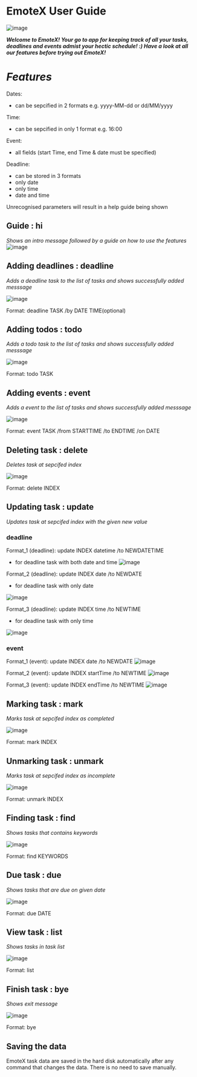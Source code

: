 # EmoteX User Guide

![image](https://github.com/user-attachments/assets/b3fc3c08-b3e0-4a99-958b-fc1dfbec02b2)


***Welcome to EmoteX! 
 Your go to app for keeping track of all your tasks, deadlines and events admist your hectic schedule! :)
 Have a look at all our features before trying out EmoteX!***

# ***Features***

Dates:
- can be sepcified in 2 formats 
e.g. yyyy-MM-dd or dd/MM/yyyy

Time:
- can be sepcified in only 1 format
e.g. 16:00

Event:
- all fields (start Time, end Time & date must be specified)

Deadline:
- can be stored in 3 formats
- only date
- only time
- date and time

Unrecognised parameters will result in a help guide being shown

 ## Guide : hi
*Shows an intro message followed by a guide on how to use the features*
 ![image](https://github.com/user-attachments/assets/bfdccc12-ac80-48b0-b4e8-d3e6420bc878)

## Adding deadlines : deadline 

*Adds a deadline task to the list of tasks and shows successfully added messsage*

![image](https://github.com/user-attachments/assets/94a44d7e-3e2d-4dc1-9067-84e95d07336e)


Format: deadline TASK /by DATE TIME(optional)

## Adding todos : todo 

*Adds a todo task to the list of tasks and shows successfully added messsage*

![image](https://github.com/user-attachments/assets/9063b806-5934-4f34-a775-209d3b623fed)

Format: todo TASK 

## Adding events : event 

*Adds a event to the list of tasks and shows successfully added messsage*

![image](https://github.com/user-attachments/assets/718ef384-40f8-49d8-9308-4894c84339cb)

Format: event TASK /from STARTTIME /to ENDTIME /on DATE 

## Deleting task : delete 

*Deletes task at sepcifed index*

![image](https://github.com/user-attachments/assets/4aed6628-6fc1-4297-9d0b-2ac4a5028093)

Format: delete INDEX

## Updating task : update 

*Updates task at sepcifed index with the given new value*

### deadline
Format_1 (deadline): update INDEX datetime /to NEWDATETIME

- for deadline task with both date and time
![image](https://github.com/user-attachments/assets/717608dd-7b97-493b-bcf8-77f3c4727bd9)

Format_2 (deadline): update INDEX date /to NEWDATE

- for deadline task with only date
  
![image](https://github.com/user-attachments/assets/e9ce0603-3dc5-4fdb-9306-c6d5fd9318ae)

Format_3 (deadline): update INDEX time /to NEWTIME

- for deadline task with only time
  
![image](https://github.com/user-attachments/assets/a1f2ab9a-befb-42bd-9ad7-4fca1efd3c42)

### event
Format_1 (event): update INDEX date /to NEWDATE
![image](https://github.com/user-attachments/assets/17e47e0e-d095-4f72-89d0-f9b6e50f04bf)

Format_2 (event): update INDEX startTime /to NEWTIME
![image](https://github.com/user-attachments/assets/4079782f-ac94-4043-9aa1-aa9e1ead5f50)

Format_3 (event): update INDEX endTime /to NEWTIME
![image](https://github.com/user-attachments/assets/51f36814-a1f2-489a-ad86-bbc92fa34131)

## Marking task : mark 

*Marks task at sepcifed index as completed*

![image](https://github.com/user-attachments/assets/18974595-20f6-4a98-9651-4c19bb63095f)

Format: mark INDEX

## Unmarking task : unmark 

*Marks task at sepcifed index as incomplete*

![image](https://github.com/user-attachments/assets/44545c6a-02cb-4825-8aaf-98d2ee3301a8)

Format: unmark INDEX

## Finding task : find 

*Shows tasks that contains keywords*

![image](https://github.com/user-attachments/assets/5ee87ae7-8b82-48eb-80ba-05e369becd9a)

Format: find KEYWORDS

## Due task : due 

*Shows tasks that are due on given date*

![image](https://github.com/user-attachments/assets/02b078db-9ca8-4ce5-ac23-0ea3fe40fa5c)

Format: due DATE 

## View task : list 

*Shows tasks in task list*

![image](https://github.com/user-attachments/assets/eccde4d2-287b-4240-9ddc-35f78eab12d2)

Format: list 

## Finish task : bye 

*Shows exit message*

![image](https://github.com/user-attachments/assets/382b1f07-3f07-48f9-9da9-ab8797408e9d)

Format: bye 

## Saving the data
EmoteX task data are saved in the hard disk automatically after any command that changes the data. There is no need to save manually.






